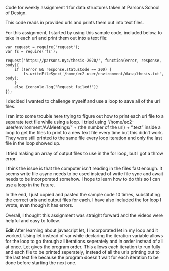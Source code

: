 Code for weekly assignment 1 for data structures taken at Parsons School of Design. 

This code reads in provided urls and prints them out into text files. 

For this assignment, I started by using this sample code, included below, to take in each url and print them out into a text file:

    var request = require('request');
    var fs = require('fs');

    request('https://parsons.nyc/thesis-2020/', function(error, response, body){
        if (!error && response.statusCode == 200) {
            fs.writeFileSync('/home/ec2-user/environment/data/thesis.txt', body);
        }
        else {console.log("Request failed!")}
    });

I decided I wanted to challenge myself and use a loop to save all of the url files. 

I ran into some trouble here trying to figure out how to print each url file to a separate text file while using a loop. I tried using “/home/ec2-user/environment/AAMeetings/“ + (the number of the url) + “.text” inside a loop to get the files to print to a new text file every time but this didn’t work. They were still printed to the same file every loop iteration and only the last file in the loop showed up. 

I tried making an array of output files to use in the for loop, but I got a throw error. 

I think the issue is that the computer isn't reading in the files fast enough. It seems write file async needs to be used instead of write file sync and await needs to be incorporated somehow. I hope to learn how to do this so I can use a loop in the future.

In the end, I just copied and pasted the sample code 10 times, substituting the correct urls and output files for each. I have also included the for loop I wrote, even though it has errors.

Overall, I thought this assignment was straight forward and the videos were helpful and easy to follow.

**Edit** After learning about javascript let, I incorporated let in my loop and it worked. Using let instead of var while declaring the iteration variable allows for the loop to go through all iterations seperately and in order instead of all at once. Let gives the program order. This allows each iteration to run fully and each file to be printed seperately, instead of all the urls printing out to the last text file because the program doesn't wait for each iteration to be done before starting the next one. 
